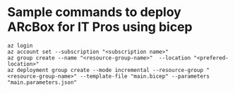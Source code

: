 # Sample commands to deploy ARcBox for IT Pros using bicep

```azurecli-interactive
az login
az account set --subscription "<subscription name>"
az group create --name "<resource-group-name>"  --location "<prefered-location>"
az deployment group create --mode incremental --resource-group "<resource-group-name>" --template-file "main.bicep" --parameters "main.parameters.json"
```
